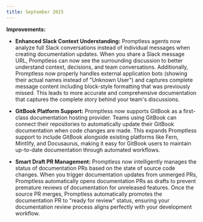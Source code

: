 ```yaml
---
title: September 2025
---
```


**Improvements:**

* **Enhanced Slack Context Understanding:** Promptless agents now analyze full Slack conversations instead of individual messages when creating documentation updates. When you share a Slack message URL, Promptless can now see the surrounding discussion to better understand context, decisions, and team conversations. Additionally, Promptless now properly handles external application bots (showing their actual names instead of "Unknown User") and captures complete message content including block-style formatting that was previously missed. This leads to more accurate and comprehensive documentation that captures the complete story behind your team's discussions.

* **GitBook Platform Support:** Promptless now supports GitBook as a first-class documentation hosting provider. Teams using GitBook can connect their repositories to automatically update their GitBook documentation when code changes are made. This expands Promptless support to include GitBook alongside existing platforms like Fern, Mintlify, and Docusaurus, making it easy for GitBook users to maintain up-to-date documentation through automated workflows.

* **Smart Draft PR Management:** Promptless now intelligently manages the status of documentation PRs based on the state of source code changes. When you trigger documentation updates from unmerged PRs, Promptless automatically opens documentation PRs as drafts to prevent premature reviews of documentation for unreleased features. Once the source PR merges, Promptless automatically promotes the documentation PR to "ready for review" status, ensuring your documentation review process aligns perfectly with your development workflow.
